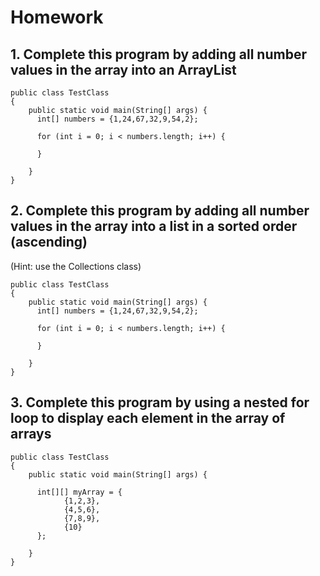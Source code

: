 # Homework
## 1. Complete this program by adding all number values in the array into an ArrayList
```
public class TestClass
{
    public static void main(String[] args) {
      int[] numbers = {1,24,67,32,9,54,2};

      for (int i = 0; i < numbers.length; i++) {
          
      }
      
    }
}
```

## 2. Complete this program by adding all number values in the array into a list in a sorted order (ascending)
(Hint: use the Collections class)
```
public class TestClass
{
    public static void main(String[] args) {
      int[] numbers = {1,24,67,32,9,54,2};

      for (int i = 0; i < numbers.length; i++) {
          
      }
      
    }
}
```

## 3. Complete this program by using a nested for loop to display each element in the array of arrays
```
public class TestClass
{
    public static void main(String[] args) {
              
      int[][] myArray = {
            {1,2,3},
            {4,5,6},
            {7,8,9},
            {10}
      };
      
    }
}
